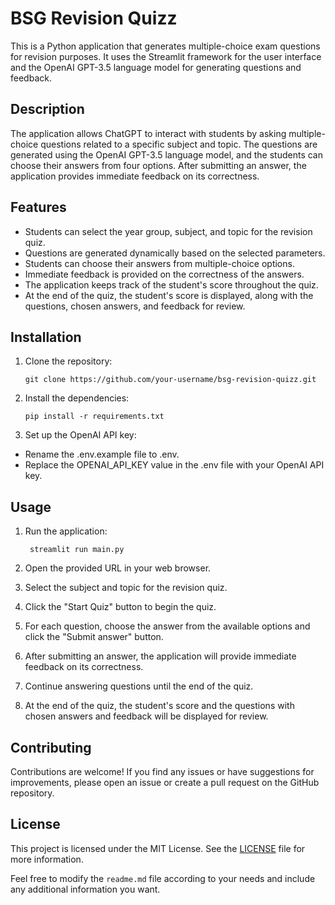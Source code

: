 # BSG Revision Quizz

This is a Python application that generates multiple-choice exam questions for revision purposes. It uses the Streamlit framework for the user interface and the OpenAI GPT-3.5 language model for generating questions and feedback.

## Description

The application allows ChatGPT to interact with students by asking multiple-choice questions related to a specific subject and topic. The questions are generated using the OpenAI GPT-3.5 language model, and the students can choose their answers from four options. After submitting an answer, the application provides immediate feedback on its correctness.

## Features

- Students can select the year group, subject, and topic for the revision quiz.
- Questions are generated dynamically based on the selected parameters.
- Students can choose their answers from multiple-choice options.
- Immediate feedback is provided on the correctness of the answers.
- The application keeps track of the student's score throughout the quiz.
- At the end of the quiz, the student's score is displayed, along with the questions, chosen answers, and feedback for review.

## Installation

1. Clone the repository:

   ```shell
   git clone https://github.com/your-username/bsg-revision-quizz.git
   ```

2. Install the dependencies:

   ```shell
   pip install -r requirements.txt
   ```

3. Set up the OpenAI API key:

* Rename the .env.example file to .env.
* Replace the OPENAI_API_KEY value in the .env file with your OpenAI API key.

## Usage

1. Run the application:

   ```shell
    streamlit run main.py
   ```

2. Open the provided URL in your web browser.

3. Select the subject and topic for the revision quiz.

4. Click the "Start Quiz" button to begin the quiz.

5. For each question, choose the answer from the available options and click the "Submit answer" button.

6. After submitting an answer, the application will provide immediate feedback on its correctness.

7. Continue answering questions until the end of the quiz.

8. At the end of the quiz, the student's score and the questions with chosen answers and feedback will be displayed for review.

## Contributing

Contributions are welcome! If you find any issues or have suggestions for improvements, please open an issue or create a pull request on the GitHub repository.

## License

This project is licensed under the MIT License. See the [LICENSE](https://chat.openai.com/LICENSE) file for more information.

Feel free to modify the `readme.md` file according to your needs and include any additional information you want.